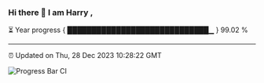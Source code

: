 ### Hi there 👋 I am Harry , 

⏳ Year progress { █████████████████████████████▁ } 99.02 %

---

⏰ Updated on Thu, 28 Dec 2023 10:28:22 GMT

![Progress Bar CI](https://github.com/duykhang68/duykhang68/workflows/Progress%20Bar%20CI/badge.svg)
